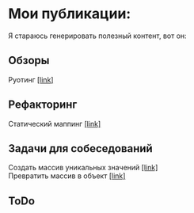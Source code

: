 # Мои публикации:

Я стараюсь генерировать полезный контент, вот он:

## Обзоры

Руотинг [[link]](https://zen.yandex.ru/media/id/5cb0adc9082fd100b43be882/reactrouting-obzor-aktualnyh-routerov-dlia-react-5d8e2112ba281e00b14f1adf "[link]")

## Рефакторинг

Статический маппинг [[link]](https://zen.yandex.ru/media/id/5cb0adc9082fd100b43be882/refaktoring-sostoianiia-i-staticheskii-mapping-5d386599cfcc8600ad064a05http:// "[link]")

## Задачи для собеседований

Создать массив уникальных значений [[link]](https://zen.yandex.ru/profile/editor/id/5cb0adc9082fd100b43be882 "[link]")  
Превратить массив в объект [[link]](https://zen.yandex.ru/media/id/5cb0adc9082fd100b43be882/prevratit-massiv-v-obekt-frontend-zadachi-5cb0add757a23700b3c31557 "[link]")

## ToDo
